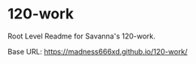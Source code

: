 # 120-work

Root Level Readme for Savanna's 120-work.



Base URL: https://madness666xd.github.io/120-work/
